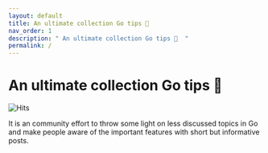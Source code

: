 ```yaml
---
layout: default
title: An ultimate collection Go tips 🚀️
nav_order: 1
description: " An ultimate collection Go tips 🚀️  "
permalink: /
---
```


# An ultimate collection Go tips 🚀️

![Hits](https://hitcounter.pythonanywhere.com/count/tag.svg?url=https%3A%2F%2Fgotips.github.io%2F)

It is an community effort to throw some light on less discussed topics in Go and make people aware of the important features with short but informative posts.
